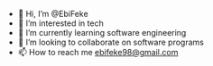 - 👋 Hi, I’m @EbiFeke
- 👀 I’m interested in tech
- 🌱 I’m currently learning software engineering 
- 💞️ I’m looking to collaborate on software programs
- 📫 How to reach me ebifeke98@gmail.com

<!---
EbiFeke/EbiFeke is a ✨ special ✨ repository because its `README.md` (this file) appears on your GitHub profile.
You can click the Preview link to take a look at your changes.
--->

